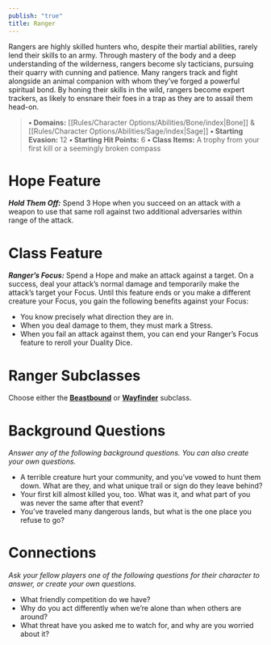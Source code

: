 ```yaml
---
publish: "true"
title: Ranger
---
```

Rangers are highly skilled hunters who, despite their martial abilities, rarely lend their skills to an army. Through mastery of the body and a deep understanding of the wilderness, rangers become sly tacticians, pursuing their quarry with cunning and patience. Many rangers track and fight alongside an animal companion with whom they’ve forged a powerful spiritual bond. By honing their skills in the wild, rangers become expert trackers, as likely to ensnare their foes in a trap as they are to assail them head-on.

> **• Domains:** [[Rules/Character Options/Abilities/Bone/index|Bone]] & [[Rules/Character Options/Abilities/Sage/index|Sage]]
> **• Starting Evasion:** 12
> **• Starting Hit Points:** 6
> **• Class Items:** A trophy from your first kill or a seemingly broken compass

# Hope Feature

***Hold Them Off:*** Spend 3 Hope when you succeed on an attack with a weapon to use that same roll against two additional adversaries within range of the attack.

# Class Feature

***Ranger’s Focus:*** Spend a Hope and make an attack against a target. On a success, deal your attack’s normal damage and temporarily make the attack’s target your Focus. Until this feature ends or you make a different creature your Focus, you gain the following benefits against your Focus:

- You know precisely what direction they are in.
- When you deal damage to them, they must mark a Stress.
- When you fail an attack against them, you can end your Ranger’s Focus feature to reroll your Duality Dice.

# Ranger Subclasses

Choose either the **[Beastbound](Beastbound.md)** or **[Wayfinder](Wayfinder.md)** subclass.

# Background Questions

*Answer any of the following background questions. You can also create your own questions.*

- A terrible creature hurt your community, and you’ve vowed to hunt them down. What are they, and what unique trail or sign do they leave behind?
- Your first kill almost killed you, too. What was it, and what part of you was never the same after that event?
- You’ve traveled many dangerous lands, but what is the one place you refuse to go?

# Connections

*Ask your fellow players one of the following questions for their character to answer, or create your own questions.*

- What friendly competition do we have?
- Why do you act differently when we’re alone than when others are around?
- What threat have you asked me to watch for, and why are you worried about it?
